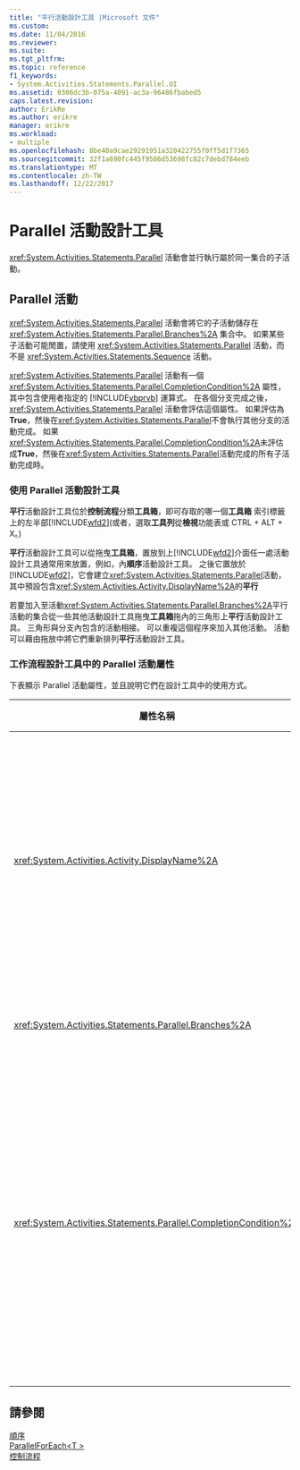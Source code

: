 ```yaml
---
title: "平行活動設計工具 |Microsoft 文件"
ms.custom: 
ms.date: 11/04/2016
ms.reviewer: 
ms.suite: 
ms.tgt_pltfrm: 
ms.topic: reference
f1_keywords:
- System.Activities.Statements.Parallel.UI
ms.assetid: 0306dc3b-075a-4091-ac3a-96486fbabed5
caps.latest.revision: 
author: ErikRe
ms.author: erikre
manager: erikre
ms.workload:
- multiple
ms.openlocfilehash: 8be40a9cae29291951a320422755f0ff5d1f7365
ms.sourcegitcommit: 32f1a690fc445f9586d53698fc82c7debd784eeb
ms.translationtype: MT
ms.contentlocale: zh-TW
ms.lasthandoff: 12/22/2017
---
```

# <a name="parallel-activity-designer"></a>Parallel 活動設計工具
<xref:System.Activities.Statements.Parallel> 活動會並行執行屬於同一集合的子活動。  
  
## <a name="the-parallel-activity"></a>Parallel 活動  
 <xref:System.Activities.Statements.Parallel> 活動會將它的子活動儲存在 <xref:System.Activities.Statements.Parallel.Branches%2A> 集合中。 如果某些子活動可能閒置，請使用 <xref:System.Activities.Statements.Parallel> 活動，而不是 <xref:System.Activities.Statements.Sequence> 活動。  
  
 <xref:System.Activities.Statements.Parallel> 活動有一個 <xref:System.Activities.Statements.Parallel.CompletionCondition%2A> 屬性，其中包含使用者指定的 [!INCLUDE[vbprvb](../code-quality/includes/vbprvb_md.md)] 運算式。 在各個分支完成之後，<xref:System.Activities.Statements.Parallel> 活動會評估這個屬性。 如果評估為**True**，然後在<xref:System.Activities.Statements.Parallel>不會執行其他分支的活動完成。 如果<xref:System.Activities.Statements.Parallel.CompletionCondition%2A>未評估成**True**，然後在<xref:System.Activities.Statements.Parallel>活動完成的所有子活動完成時。  
  
### <a name="using-the-parallel-activity-designer"></a>使用 Parallel 活動設計工具  
 **平行**活動設計工具位於**控制流程**分類**工具箱**，即可存取的哪一個**工具箱** 索引標籤上的左半部[!INCLUDE[wfd2](../workflow-designer/includes/wfd2_md.md)](或者，選取**工具列**從**檢視**功能表或 CTRL + ALT + X。)  
  
 **平行**活動設計工具可以從拖曳**工具箱**，置放到上[!INCLUDE[wfd2](../workflow-designer/includes/wfd2_md.md)]介面任一處活動設計工具通常用來放置，例如，內**順序**活動設計工具。 之後它置放於[!INCLUDE[wfd2](../workflow-designer/includes/wfd2_md.md)]，它會建立<xref:System.Activities.Statements.Parallel>活動，其中預設包含<xref:System.Activities.Activity.DisplayName%2A>的**平行**  
  
 若要加入至活動<xref:System.Activities.Statements.Parallel.Branches%2A>平行活動的集合從一些其他活動設計工具拖曳**工具箱**拖內的三角形上**平行**活動設計工具。 三角形與分支內包含的活動相接。 可以重複這個程序來加入其他活動。 活動可以藉由拖放中將它們重新排列**平行**活動設計工具。  
  
### <a name="parallel-activity-properties-in-the-workflow-designer"></a>工作流程設計工具中的 Parallel 活動屬性  
 下表顯示 Parallel 活動屬性，並且說明它們在設計工具中的使用方式。  
  
|屬性名稱|必要項|使用方式|  
|-------------------|--------------|-----------|  
|<xref:System.Activities.Activity.DisplayName%2A>|False|指定活動設計工具在標頭中的易記顯示名稱。 預設值是**平行**。 這個值可以選擇性地編輯中**屬性**方格或直接在活動設計工具標頭。|  
|<xref:System.Activities.Statements.Parallel.Branches%2A>|True|包含要執行之子活動的集合。|  
|<xref:System.Activities.Statements.Parallel.CompletionCondition%2A>|False|在分支完成後評估。 如果評估為**True**，然後排定擱置中分支都會取消。 如果這個屬性未設定或評估為**False**，在活動完成的所有子活動完成時。 預設值是**null**。|  
  
## <a name="see-also"></a>請參閱  
 [順序](../workflow-designer/sequence-activity-designer.md)   
 [ParallelForEach\<T >](../workflow-designer/parallelforeach-t-activity-designer.md)   
 [控制流程](../workflow-designer/control-flow-activity-designers.md)